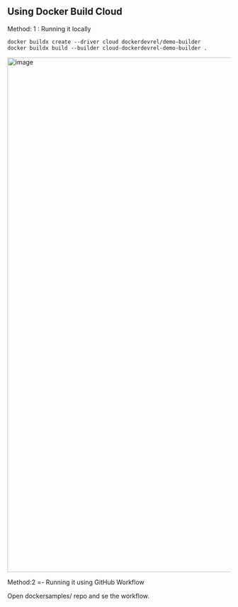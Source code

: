 ## Using Docker Build Cloud

Method: 1 : Running it locally

```
docker buildx create --driver cloud dockerdevrel/demo-builder
docker buildx build --builder cloud-dockerdevrel-demo-builder .
```

<img width="1160" alt="image" src="https://github.com/user-attachments/assets/cefc21ac-d15b-444a-81f9-8bcfc46bfd4a" />


Method:2 =- Running it using GitHub Workflow

Open dockersamples/ repo and se the workflow.